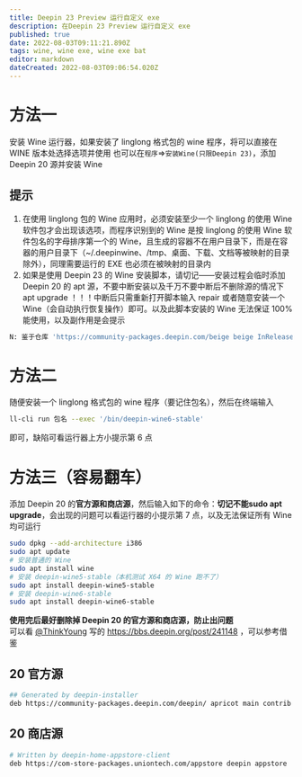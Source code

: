 ```yaml
---
title: Deepin 23 Preview 运行自定义 exe
description: 在Deepin 23 Preview 运行自定义 exe
published: true
date: 2022-08-03T09:11:21.890Z
tags: wine, wine exe, wine exe bat
editor: markdown
dateCreated: 2022-08-03T09:06:54.020Z
---
```


# 方法一
安装 Wine 运行器，如果安装了 linglong 格式包的 wine 程序，将可以直接在 WINE 版本处选择选项并使用
也可以在`程序`=>`安装Wine(只限Deepin 23)`，添加 Deepin 20 源并安装 Wine

## 提示
1. 在使用 linglong 包的 Wine 应用时，必须安装至少一个 linglong 的使用 Wine 软件包才会出现该选项，而程序识别到的 Wine 是按 linglong 的使用 Wine 软件包名的字母排序第一个的 Wine，且生成的容器不在用户目录下，而是在容器的用户目录下（~/.deepinwine、/tmp、桌面、下载、文档等被映射的目录除外），同理需要运行的 EXE 也必须在被映射的目录内  
2. 如果是使用 Deepin 23 的 Wine 安装脚本，请切记——安装过程会临时添加 Deepin 20 的 apt 源，不要中断安装以及千万不要中断后不删除源的情况下 apt upgrade ！！！中断后只需重新打开脚本输入 repair 或者随意安装一个 Wine（会自动执行恢复操作）即可。以及此脚本安装的 Wine 无法保证 100% 能使用，以及副作用是会提示 
```bash 
N: 鉴于仓库 'https://community-packages.deepin.com/beige beige InRelease' 不支持 'i386' 体系结构，跳过配置文件 'main/binary-i386/Packages' 的获取。  
```


# 方法二

随便安装一个 linglong 格式包的 wine 程序（要记住包名），然后在终端输入

```bash
ll-cli run 包名 --exec '/bin/deepin-wine6-stable'
```

即可，缺陷可看运行器上方小提示第 6 点

# 方法三（容易翻车）

添加 Deepin 20 的**官方源和商店源**，然后输入如下的命令：**切记不能sudo apt upgrade**，会出现的问题可以看运行器的小提示第 7 点，以及无法保证所有 Wine 均可运行

```bash
sudo dpkg --add-architecture i386
sudo apt update
# 安装普通的 Wine
sudo apt install wine
# 安装 deepin-wine5-stable（本机测试 X64 的 Wine 跑不了）
sudo apt install deepin-wine5-stable
# 安装 deepin-wine6-stable
sudo apt install deepin-wine6-stable
```
**使用完后最好删除掉 Deepin 20 的官方源和商店源，防止出问题**  
可以看 [@ThinkYoung](user/18570) 写的 https://bbs.deepin.org/post/241148 ，可以参考借鉴  

## 20 官方源
```bash
## Generated by deepin-installer
deb https://community-packages.deepin.com/deepin/ apricot main contrib non-free
```
## 20 商店源
```bash
# Written by deepin-home-appstore-client
deb https://com-store-packages.uniontech.com/appstore deepin appstore
```